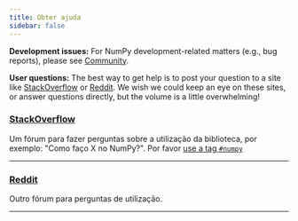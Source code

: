 ```yaml
---
title: Obter ajuda
sidebar: false
---
```


**Development issues:** For NumPy development-related matters (e.g., bug reports), please see [Community](/community).

**User questions:** The best way to get help is to post your question to a site like [StackOverflow](http://stackoverflow.com/questions/tagged/numpy) or [Reddit](https://www.reddit.com/r/Numpy/). We wish we could keep an eye on these sites, or answer questions directly, but the volume is a little overwhelming!

### [StackOverflow](http://stackoverflow.com/questions/tagged/numpy)

Um fórum para fazer perguntas sobre a utilização da biblioteca, por exemplo: "Como faço X no NumPy?". Por favor [use a tag `#numpy`](https://stackoverflow.com/help/tagging)

***

### [Reddit](https://www.reddit.com/r/Numpy/)

Outro fórum para perguntas de utilização.

***
